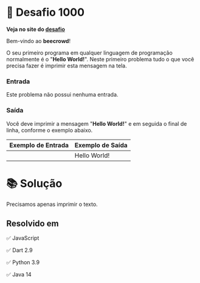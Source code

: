 # 📖 Desafio 1000

**Veja no site do [desafio](https://www.beecrowd.com.br/judge/pt/problems/view/1000)**

Bem-vindo ao **beecrowd**!

O seu primeiro programa em qualquer linguagem de programação normalmente é o "**Hello World!**". Neste primeiro problema tudo o que você precisa fazer é imprimir esta mensagem na tela.

### Entrada

Este problema não possui nenhuma entrada.

### Saída

Você deve imprimir a mensagem "**Hello World!**" e em seguida o final de linha, conforme o exemplo abaixo.

| Exemplo de Entrada | Exemplo de Saída |
| ------------------ | ---------------- |
|                    | Hello World!     |

# 📚 Solução

Precisamos apenas imprimir o texto.

## Resolvido em

✅ JavaScript

✅ Dart 2.9

✅ Python 3.9

✅ Java 14
